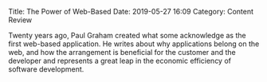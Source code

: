 Title: The Power of Web-Based
Date: 2019-05-27 16:09
Category: Content Review

Twenty years ago, Paul Graham created what some acknowledge as the first
web-based application. He writes about why applications belong on the web, and
how the arrangement is beneficial for the customer and the developer and
represents a great leap in the economic efficiency of software development.
